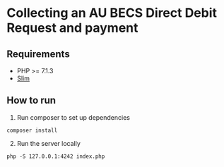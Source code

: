 # Collecting an AU BECS Direct Debit Request and payment

## Requirements

- PHP >= 7.1.3
- [Slim](http://www.slimframework.com/)

## How to run

1. Run composer to set up dependencies

```
composer install
```

2. Run the server locally

```
php -S 127.0.0.1:4242 index.php
```
